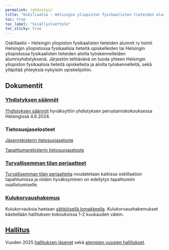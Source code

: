 ```yaml
---
permalink: /yhdistys/
title: "Oskillaatio – Helsingin yliopiston fysikaalisten tieteiden alumnit ry"
toc: true
toc_label: "Sisällysluettelo"
toc_sticky: true
---
```


Oskillaatio – Helsingin yliopiston fysikaalisten tieteiden alumnit ry toimii Helsingin yliopistossa fysikaalisia tieteitä opiskelleiden tai Helsingin yliopistossa fysikaalisten tieteiden aloilla työskennelleiden alumniyhdistyksenä. Järjestön tehtävänä on tuoda yhteen Helsingin yliopiston fysikaalisia tieteitä opiskelleita ja aloilla työskennelleitä, sekä ylläpitää yhteyksiä nykyisiin opiskelijoihin.

## Dokumentit

### [Yhdistyksen säännöt](/yhdistys/saannot/)

[Yhdistyksen säännöt](/yhdistys/saannot/) hyväksyttiin yhdistyksen perustamiskokouksessa Helsingissä 4.6.2024.

### Tietosuojaselosteet
[Jäsenrekisterin tietosuojaseloste](/yhdistys/tietosuojaseloste_jasenrekisteri/)

[Tapahtumarekisterin tietosuojaseloste](/yhdistys/tietosuojaseloste_tapahtumarekisteri/)


### [Turvallisemman tilan periaatteet](/yhdistys/ttp/)

[Turvallisemman tilan periaatteita](/yhdistys/ttp/) noudatetaan kaikissa oskillaation tapahtumissa ja niiden hyväksyminen on edellytys tapahtumiin osallistumiselle. 

### [Kulukorvaushakemus](https://forms.gle/ofNn69YaukKZkzZ78)
Kulukorvauksia haetaan [sähköisellä lomakkeella]((https://forms.gle/ofNn69YaukKZkzZ78)). Kulukorvaushakemukset käsitellään hallituksen kokouksissa 1-2 kuukauden välein.

## [Hallitus](/yhdistys/hallitus/)

Vuoden 2025 [hallituksen jäsenet](/yhdistys/hallitus/) sekä [aiempien vuosien hallitukset](/yhdistys/hallitus/#aiemmat-hallitukset).

